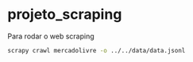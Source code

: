 # projeto_scraping

Para rodar o web scraping

```bash
scrapy crawl mercadolivre -o ../../data/data.jsonl
```

